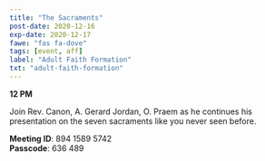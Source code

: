 ```yaml
---
title: "The Sacraments"
post-date: 2020-12-16
exp-date: 2020-12-17
fawe: "fas fa-dove"
tags: [event, aff]
label: "Adult Faith Formation"
txt: "adult-faith-formation"
---
```

**12 PM**

Join Rev. Canon, A. Gerard Jordan, O. Praem as he continues his presentation on the seven sacraments like you never seen before.

<p class="text-danger"><b>Meeting ID</b>: 894 1589 5742
<br>
<b>Passcode</b>: 636 489
</p>
